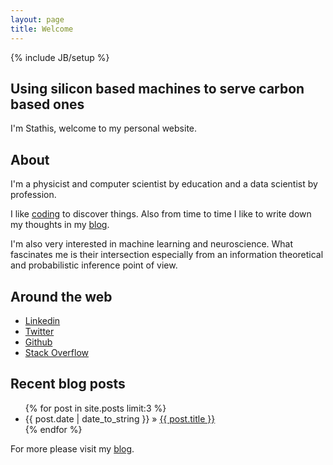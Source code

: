```yaml
---
layout: page
title: Welcome
---
```

{% include JB/setup %}

<h2>Using silicon based machines to serve carbon based ones</h2>

I'm Stathis, welcome to my personal website. 

## About

I'm a physicist and computer scientist by education and a data scientist by profession. 

I like <a href="projects">coding</a> to discover things. Also from time to time I like to write down my thoughts in my <a href="/blog">blog</a>.

I'm also very interested in machine learning and neuroscience. What fascinates me is their intersection especially from an information theoretical and probabilistic inference point of view.

## Around the web

* [Linkedin](https://www.linkedin.com/in/stathisfotiadis)
* [Twitter](https://twitter.com/sfotiadis_)
* [Github](https://github.com/sfotiadis)
* [Stack Overflow](http://stackoverflow.com/users/1857521/sfotiadis)

## Recent blog posts

<ul class="posts">
  {% for post in site.posts limit:3 %}
    <li><span>{{ post.date | date_to_string }}</span> &raquo; <a href="{{ BASE_PATH }}{{ post.url }}">{{ post.title }}</a></li>
  {% endfor %}
</ul>

For more please visit my <a href="/blog">blog</a>.


